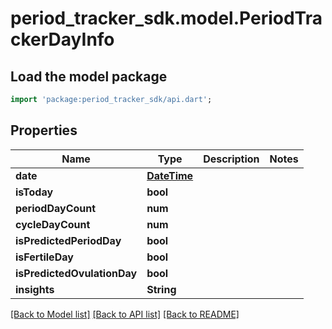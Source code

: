 # period_tracker_sdk.model.PeriodTrackerDayInfo

## Load the model package
```dart
import 'package:period_tracker_sdk/api.dart';
```

## Properties
Name | Type | Description | Notes
------------ | ------------- | ------------- | -------------
**date** | [**DateTime**](DateTime.md) |  | 
**isToday** | **bool** |  | 
**periodDayCount** | **num** |  | 
**cycleDayCount** | **num** |  | 
**isPredictedPeriodDay** | **bool** |  | 
**isFertileDay** | **bool** |  | 
**isPredictedOvulationDay** | **bool** |  | 
**insights** | **String** |  | 

[[Back to Model list]](../README.md#documentation-for-models) [[Back to API list]](../README.md#documentation-for-api-endpoints) [[Back to README]](../README.md)


